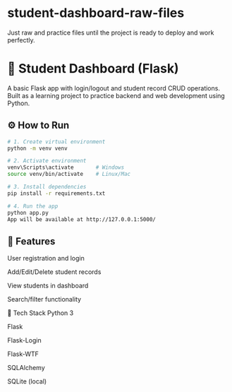 # student-dashboard-raw-files
Just raw and practice files until the project is ready to deploy and work perfectly.

# 🧪 Student Dashboard (Flask)

A basic Flask app with login/logout and student record CRUD operations. Built as a learning project to practice backend and web development using Python.

## ⚙️ How to Run

```bash
# 1. Create virtual environment
python -m venv venv

# 2. Activate environment
venv\Scripts\activate       # Windows
source venv/bin/activate    # Linux/Mac

# 3. Install dependencies
pip install -r requirements.txt

# 4. Run the app
python app.py
App will be available at http://127.0.0.1:5000/
```

## 🧱 Features
User registration and login

Add/Edit/Delete student records

View students in dashboard

Search/filter functionality

📂 Tech Stack
Python 3

Flask

Flask-Login

Flask-WTF

SQLAlchemy

SQLite (local)

